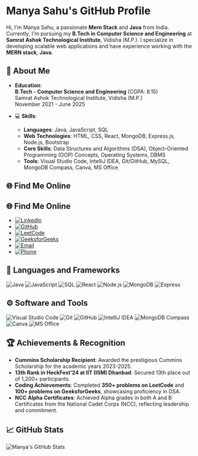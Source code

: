 # Manya Sahu's GitHub Profile

Hi, I'm Manya Sahu, a passionate **Mern Stack** and **Java** from India. Currently, I'm pursuing my **B.Tech in Computer Science and Engineering** at **Samrat Ashok Technological Institute**, Vidisha (M.P.). I specialize in developing scalable web applications and have experience working with the **MERN stack**, **Java**.
## 🚀 About Me

- **Education**:  
  **B.Tech - Computer Science and Engineering** (CGPA: 8.15)  
  Samrat Ashok Technological Institute, Vidisha (M.P.)  
  November 2021 - June 2025

- 💻 **Skills**:  
  - **Languages**: Java, JavaScript, SQL  
  - **Web Technologies**: HTML, CSS, React, MongoDB, Express.js, Node.js, Bootstrap  
  - **Core Skills**: Data Structures and Algorithms (DSA), Object-Oriented Programming (OOP) Concepts, Operating Systems, DBMS  
  - **Tools**: Visual Studio Code, IntelliJ IDEA, Git/GitHub, MySQL, MongoDB Compass, Canva, MS Office

## 🌐 Find Me Online

## 🌐 Find Me Online

- [![LinkedIn](https://img.shields.io/badge/-LinkedIn-blue?style=flat-square&logo=linkedin)](https://www.linkedin.com/in/manya-sahu-3a190123a/)
- [![GitHub](https://img.shields.io/badge/-GitHub-black?style=flat-square&logo=github)](https://github.com/Manya2418)
- [![LeetCode](https://img.shields.io/badge/-LeetCode-orange?style=flat-square&logo=leetCode)](https://leetcode.com/u/Manya123/)
- [![GeeksforGeeks](https://img.shields.io/badge/-GeeksforGeeks-green?style=flat-square&logo=geeksforgeeks)](https://www.geeksforgeeks.org/user/manyasm4rk/)
- [![Email](https://img.shields.io/badge/-Email-c14438?style=flat-square&logo=gmail)](mailto:manya25cs077@satiengg.in)
- [![Phone](https://img.shields.io/badge/Phone-%2B91%208878445003-blue?style=flat-square&logo=phone)](tel:+918878445003)



## 🔧 Languages and Frameworks

![Java](https://img.shields.io/badge/Java-007396?style=flat-square&logo=java)
![JavaScript](https://img.shields.io/badge/JavaScript-323330?style=flat-square&logo=javascript)
![SQL](https://img.shields.io/badge/SQL-003B57?style=flat-square&logo=postgresql)
![React](https://img.shields.io/badge/React-61DAFB?style=flat-square&logo=react)
![Node.js](https://img.shields.io/badge/Node.js-339933?style=flat-square&logo=node.js)
![MongoDB](https://img.shields.io/badge/MongoDB-4EA94B?style=flat-square&logo=mongodb)
![Express](https://img.shields.io/badge/Express-000000?style=flat-square&logo=express)

## ⚙️ Software and Tools

![Visual Studio Code](https://img.shields.io/badge/Visual_Studio_Code-007ACC?style=flat-square&logo=visual-studio-code)
![Git](https://img.shields.io/badge/Git-F05032?style=flat-square&logo=git)
![GitHub](https://img.shields.io/badge/GitHub-181717?style=flat-square&logo=github)
![IntelliJ IDEA](https://img.shields.io/badge/IntelliJ_IDEA-000000?style=flat-square&logo=intellij-idea)
![MongoDB Compass](https://img.shields.io/badge/MongoDB_Compass-47A248?style=flat-square&logo=mongodb-compass)
![Canva](https://img.shields.io/badge/Canva-00C4CC?style=flat-square&logo=canva)
![MS Office](https://img.shields.io/badge/MS_Office-D83B01?style=flat-square&logo=microsoft-office)

## 🏆 Achievements & Recognition

- **Cummins Scholarship Recipient**: Awarded the prestigious Cummins Scholarship for the academic years 2023-2025.
- **13th Rank in HeckFest’24 at IIT (ISM) Dhanbad**: Secured 13th place out of 1,200+ participants.
- **Coding Achievements**: Completed **350+ problems on LeetCode** and **100+ problems on GeeksforGeeks**, showcasing proficiency in DSA.
- **NCC Alpha Certificates**: Achieved Alpha grades in both A and B Certificates from the National Cadet Corps (NCC), reflecting leadership and commitment.


## 📈 GitHub Stats

![Manya's GitHub Stats](https://github-readme-stats.vercel.app/api?username=your-github-username&show_icons=true&hide_title=true&count_private=true&hide=prs&theme=dark)
